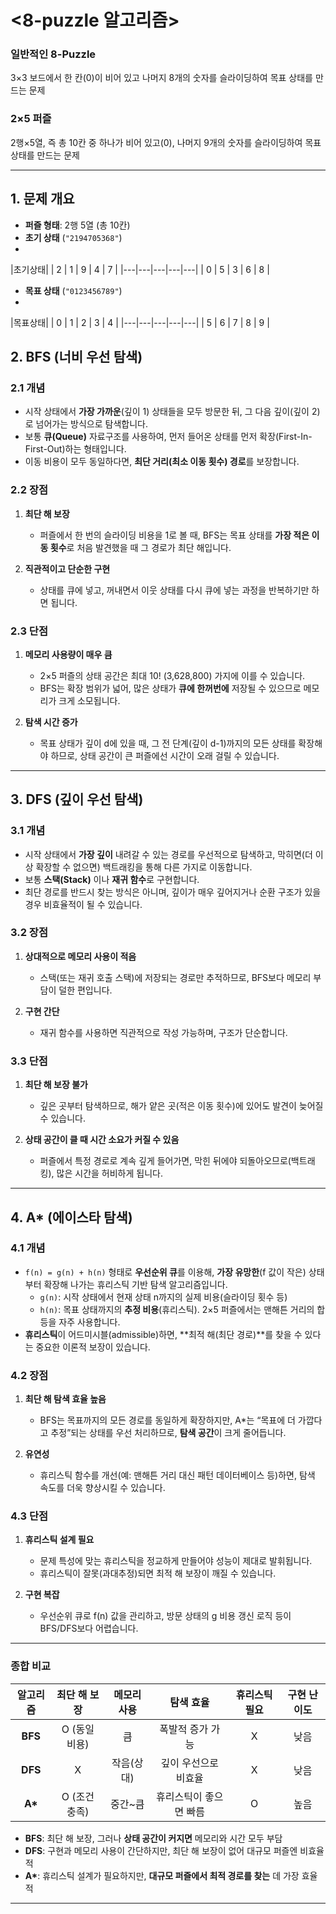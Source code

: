 # <8-puzzle 알고리즘>

### 일반적인 8-Puzzle
  3×3 보드에서 한 칸(0)이 비어 있고 나머지 8개의 숫자를 슬라이딩하여 목표 상태를 만드는 문제
### 2×5 퍼즐
  2행×5열, 즉 총 10칸 중 하나가 비어 있고(0), 나머지 9개의 숫자를 슬라이딩하여 목표 상태를 만드는 문제

---

## 1. 문제 개요

- **퍼즐 형태**: 2행 5열 (총 10칸)
- **초기 상태** (`"2194705368"`)
- 
|초기상태|
| 2 | 1 | 9 | 4 | 7 |
|---|---|---|---|---|
| 0 | 5 | 3 | 6 | 8 |

- **목표 상태** (`"0123456789"`)
- 
|목표상태|
| 0 | 1 | 2 | 3 | 4 |
|---|---|---|---|---|
| 5 | 6 | 7 | 8 | 9 |


## 2. BFS (너비 우선 탐색)

### 2.1 개념
- 시작 상태에서 **가장 가까운**(깊이 1) 상태들을 모두 방문한 뒤, 그 다음 깊이(깊이 2)로 넘어가는 방식으로 탐색합니다.
- 보통 **큐(Queue)** 자료구조를 사용하여, 먼저 들어온 상태를 먼저 확장(First-In-First-Out)하는 형태입니다.
- 이동 비용이 모두 동일하다면, **최단 거리(최소 이동 횟수) 경로**를 보장합니다.

### 2.2 장점
1. **최단 해 보장**  
   - 퍼즐에서 한 번의 슬라이딩 비용을 1로 볼 때, BFS는 목표 상태를 **가장 적은 이동 횟수**로 처음 발견했을 때 그 경로가 최단 해입니다.

2. **직관적이고 단순한 구현**  
   - 상태를 큐에 넣고, 꺼내면서 이웃 상태를 다시 큐에 넣는 과정을 반복하기만 하면 됩니다.

### 2.3 단점
1. **메모리 사용량이 매우 큼**  
   - 2×5 퍼즐의 상태 공간은 최대 10! (3,628,800) 가지에 이를 수 있습니다.  
   - BFS는 확장 범위가 넓어, 많은 상태가 **큐에 한꺼번에** 저장될 수 있으므로 메모리가 크게 소모됩니다.

2. **탐색 시간 증가**  
   - 목표 상태가 깊이 d에 있을 때, 그 전 단계(깊이 d-1)까지의 모든 상태를 확장해야 하므로, 상태 공간이 큰 퍼즐에선 시간이 오래 걸릴 수 있습니다.

---

## 3. DFS (깊이 우선 탐색)

### 3.1 개념
- 시작 상태에서 **가장 깊이** 내려갈 수 있는 경로를 우선적으로 탐색하고, 막히면(더 이상 확장할 수 없으면) 백트래킹을 통해 다른 가지로 이동합니다.
- 보통 **스택(Stack)** 이나 **재귀 함수**로 구현합니다.
- 최단 경로를 반드시 찾는 방식은 아니며, 깊이가 매우 깊어지거나 순환 구조가 있을 경우 비효율적이 될 수 있습니다.

### 3.2 장점
1. **상대적으로 메모리 사용이 적음**  
   - 스택(또는 재귀 호출 스택)에 저장되는 경로만 추적하므로, BFS보다 메모리 부담이 덜한 편입니다.

2. **구현 간단**  
   - 재귀 함수를 사용하면 직관적으로 작성 가능하며, 구조가 단순합니다.

### 3.3 단점
1. **최단 해 보장 불가**  
   - 깊은 곳부터 탐색하므로, 해가 얕은 곳(적은 이동 횟수)에 있어도 발견이 늦어질 수 있습니다.

2. **상태 공간이 클 때 시간 소요가 커질 수 있음**  
   - 퍼즐에서 특정 경로로 계속 깊게 들어가면, 막힌 뒤에야 되돌아오므로(백트래킹), 많은 시간을 허비하게 됩니다.

---

## 4. A* (에이스타 탐색)

### 4.1 개념
- `f(n) = g(n) + h(n)` 형태로 **우선순위 큐**를 이용해, **가장 유망한**(f 값이 작은) 상태부터 확장해 나가는 휴리스틱 기반 탐색 알고리즘입니다.
  - `g(n)`: 시작 상태에서 현재 상태 n까지의 실제 비용(슬라이딩 횟수 등)
  - `h(n)`: 목표 상태까지의 **추정 비용**(휴리스틱). 2×5 퍼즐에서는 맨해튼 거리의 합 등을 자주 사용합니다.
- **휴리스틱**이 어드미시블(admissible)하면, **최적 해(최단 경로)**를 찾을 수 있다는 중요한 이론적 보장이 있습니다.

### 4.2 장점
1. **최단 해 탐색 효율 높음**  
   - BFS는 목표까지의 모든 경로를 동일하게 확장하지만, A*는 “목표에 더 가깝다고 추정”되는 상태를 우선 처리하므로, **탐색 공간**이 크게 줄어듭니다.

2. **유연성**  
   - 휴리스틱 함수를 개선(예: 맨해튼 거리 대신 패턴 데이터베이스 등)하면, 탐색 속도를 더욱 향상시킬 수 있습니다.

### 4.3 단점
1. **휴리스틱 설계 필요**  
   - 문제 특성에 맞는 휴리스틱을 정교하게 만들어야 성능이 제대로 발휘됩니다.
   - 휴리스틱이 잘못(과대추정)되면 최적 해 보장이 깨질 수 있습니다.

2. **구현 복잡**  
   - 우선순위 큐로 f(n) 값을 관리하고, 방문 상태의 g 비용 갱신 로직 등이 BFS/DFS보다 어렵습니다.

---

### 종합 비교

| 알고리즘 | 최단 해 보장 | 메모리 사용 | 탐색 효율 | 휴리스틱 필요 | 구현 난이도 |
|:-------:|:---------:|:---------:|:------:|:---------:|:-------:|
| **BFS** | O (동일 비용) | 큼       | 폭발적 증가 가능 | X | 낮음 |
| **DFS** | X           | 작음(상대) | 깊이 우선으로 비효율 | X | 낮음 |
| **A\*** | O (조건 충족) | 중간~큼   | 휴리스틱이 좋으면 빠름 | O | 높음 |

- **BFS**: 최단 해 보장, 그러나 **상태 공간이 커지면** 메모리와 시간 모두 부담  
- **DFS**: 구현과 메모리 사용이 간단하지만, 최단 해 보장이 없어 대규모 퍼즐엔 비효율적  
- **A\***: 휴리스틱 설계가 필요하지만, **대규모 퍼즐에서 최적 경로를 찾는** 데 가장 효율적  

---



